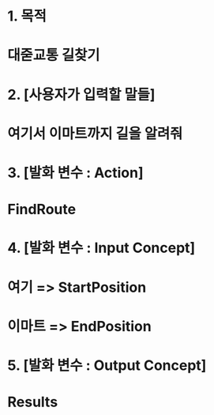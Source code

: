 # 1. 목적
# 대줃교통 길찾기

# 2. [사용자가 입력할 말들]
# 여기서 이마트까지 길을 알려줘

# 3. [발화 변수 : Action]
# FindRoute

# 4. [발화 변수 : Input Concept]
# 여기 => StartPosition
# 이마트 => EndPosition

# 5. [발화 변수 : Output Concept]
# Results